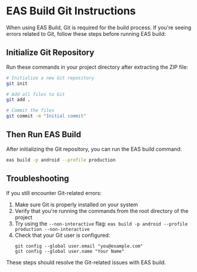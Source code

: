 # EAS Build Git Instructions

When using EAS Build, Git is required for the build process. If you're seeing errors related to Git, follow these steps before running EAS build:

## Initialize Git Repository

Run these commands in your project directory after extracting the ZIP file:

```bash
# Initialize a new Git repository
git init

# Add all files to Git
git add .

# Commit the files
git commit -m "Initial commit"
```

## Then Run EAS Build

After initializing the Git repository, you can run the EAS build command:

```bash
eas build -p android --profile production
```

## Troubleshooting

If you still encounter Git-related errors:

1. Make sure Git is properly installed on your system
2. Verify that you're running the commands from the root directory of the project
3. Try using the `--non-interactive` flag: `eas build -p android --profile production --non-interactive`
4. Check that your Git user is configured: 
   ```
   git config --global user.email "you@example.com"
   git config --global user.name "Your Name"
   ```

These steps should resolve the Git-related issues with EAS build.